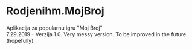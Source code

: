 # Rodjenihm.MojBroj
Aplikacija za popularnu igru "Moj Broj"  
7.29.2019 - Verzija 1.0. Very messy version. To be improved in the future (hopefully)
